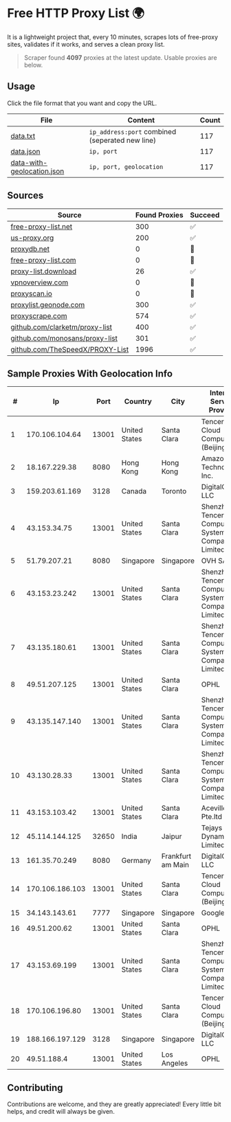 
# Free HTTP Proxy List 🌍

It is a lightweight project that, every 10 minutes, scrapes lots of free-proxy sites, validates if it works, and serves a clean proxy list.


> Scraper found **4097** proxies at the latest update. Usable proxies are below.

## Usage

Click the file format that you want and copy the URL.


|File|Content|Count|
|----|-------|-----|
|[data.txt](https://raw.githubusercontent.com/themiralay/Proxy-List-World/master/data.txt)|`ip_address:port` combined (seperated new line)|117|
|[data.json](https://raw.githubusercontent.com/themiralay/Proxy-List-World/master/data.json)|`ip, port`|117|
|[data-with-geolocation.json](https://raw.githubusercontent.com/themiralay/Proxy-List-World/master/data-with-geolocation.json)|`ip, port, geolocation`|117|

## Sources

|Source|Found Proxies|Succeed|
|------|-------------|-------|
|[free-proxy-list.net](https://free-proxy-list.net)|300|✅|
|[us-proxy.org](https://www.us-proxy.org)|200|✅|
|[proxydb.net](http://proxydb.net)|0|🚫|
|[free-proxy-list.com](https://free-proxy-list.com/?page=&port=&type%5B%5D=http&type%5B%5D=https&up_time=0&search=Search)|0|🚫|
|[proxy-list.download](https://www.proxy-list.download/HTTP)|26|✅|
|[vpnoverview.com](https://vpnoverview.com/privacy/anonymous-browsing/free-proxy-servers)|0|🚫|
|[proxyscan.io](https://www.proxyscan.io)|0|🚫|
|[proxylist.geonode.com](https://proxylist.geonode.com/api/proxy-list?limit=300&page=1&sort_by=lastChecked&sort_type=desc&protocols=http,https)|300|✅|
|[proxyscrape.com](https://api.proxyscrape.com/v2/?request=displayproxies&protocol=http&timeout=10000&country=all&ssl=all&anonymity=all)|574|✅|
|[github.com/clarketm/proxy-list](https://raw.githubusercontent.com/clarketm/proxy-list/master/proxy-list-raw.txt)|400|✅|
|[github.com/monosans/proxy-list](https://raw.githubusercontent.com/monosans/proxy-list/main/proxies/http.txt)|301|✅|
|[github.com/TheSpeedX/PROXY-List](https://raw.githubusercontent.com/TheSpeedX/PROXY-List/master/http.txt)|1996|✅|


## Sample Proxies With Geolocation Info

|#|Ip|Port|Country|City|Internet Service Provider|
|-|--|----|-------|----|-------------------------|
|1|170.106.104.64|13001|United States|Santa Clara|Tencent Cloud Computing (Beijing) Co|
|2|18.167.229.38|8080|Hong Kong|Hong Kong|Amazon Technologies Inc.|
|3|159.203.61.169|3128|Canada|Toronto|DigitalOcean, LLC|
|4|43.153.34.75|13001|United States|Santa Clara|Shenzhen Tencent Computer Systems Company Limited|
|5|51.79.207.21|8080|Singapore|Singapore|OVH SAS|
|6|43.153.23.242|13001|United States|Santa Clara|Shenzhen Tencent Computer Systems Company Limited|
|7|43.135.180.61|13001|United States|Santa Clara|Shenzhen Tencent Computer Systems Company Limited|
|8|49.51.207.125|13001|United States|Santa Clara|OPHL|
|9|43.135.147.140|13001|United States|Santa Clara|Shenzhen Tencent Computer Systems Company Limited|
|10|43.130.28.33|13001|United States|Santa Clara|Shenzhen Tencent Computer Systems Company Limited|
|11|43.153.103.42|13001|United States|Santa Clara|Aceville Pte.ltd|
|12|45.114.144.125|32650|India|Jaipur|Tejays Dynamic Limited|
|13|161.35.70.249|8080|Germany|Frankfurt am Main|DigitalOcean, LLC|
|14|170.106.186.103|13001|United States|Santa Clara|Tencent Cloud Computing (Beijing) Co|
|15|34.143.143.61|7777|Singapore|Singapore|Google LLC|
|16|49.51.200.62|13001|United States|Santa Clara|OPHL|
|17|43.153.69.199|13001|United States|Santa Clara|Shenzhen Tencent Computer Systems Company Limited|
|18|170.106.196.80|13001|United States|Santa Clara|Tencent Cloud Computing (Beijing) Co|
|19|188.166.197.129|3128|Singapore|Singapore|DigitalOcean, LLC|
|20|49.51.188.4|13001|United States|Los Angeles|OPHL|



## Contributing

Contributions are welcome, and they are greatly appreciated! Every
little bit helps, and credit will always be given.

